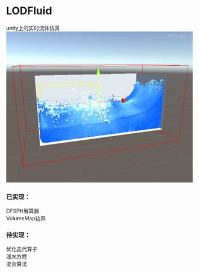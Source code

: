 # LODFluid
untiy上的实时流体仿真  
![image](https://github.com/fyso/LODFluid/blob/main/Performance/Snipaste_2022-02-19_16-58-44.png)  
### 已实现：  
DFSPH解算器  
VolumeMap边界

### 待实现：  
优化迭代算子  
浅水方程  
混合算法  
